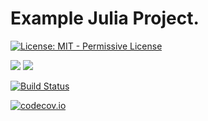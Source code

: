 # Example Julia Project.

[![License: MIT - Permissive License](https://img.shields.io/badge/License-MIT-blue.svg)](https://img.shields.io/github/license/JuliaLang/Example.jl)

[![](https://img.shields.io/badge/docs-stable-blue.svg)](https://JuliaLang.github.io/Example.jl/stable)
[![](https://img.shields.io/badge/docs-dev-blue.svg)](https://JuliaLang.github.io/Example.jl/dev)

[![Build Status](https://travis-ci.org/JuliaLang/Example.jl.svg?branch=master)](https://travis-ci.org/JuliaLang/Example.jl)

[![codecov.io](http://codecov.io/github/JuliaLang/Example.jl/coverage.svg?branch=master)](http://codecov.io/github/JuliaLang/Example.jl?branch=master)
